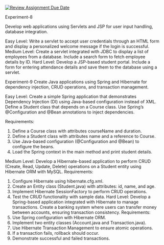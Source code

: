 [![Review Assignment Due Date](https://classroom.github.com/assets/deadline-readme-button-22041afd0340ce965d47ae6ef1cefeee28c7c493a6346c4f15d667ab976d596c.svg)](https://classroom.github.com/a/rM_tWJjZ)

Experiment-8

Develop web applications using Servlets and JSP for user input handling, database integration.


Easy Level:
Write a servlet to accept user credentials through an HTML form and display a personalized welcome message if the login is successful.
Medium Level:
Create a servlet integrated with JDBC to display a list of employees from a database. Include a search form to fetch employee details by ID.
Hard Level:
Develop a JSP-based student portal. Include a form for entering attendance details and save them to the database using a servlet.











Experiment-9
Create Java applications using Spring and Hibernate for dependency injection, CRUD operations, and transaction management.


Easy Level:
Create a simple Spring application that demonstrates Dependency Injection (DI) using Java-based configuration instead of XML. Define a Student class that depends on a Course class. Use Spring’s @Configuration and @Bean annotations to inject dependencies.

Requirements:
1.	Define a Course class with attributes courseName and duration.
2.	Define a Student class with attributes name and a reference to Course.
3.	Use Java-based configuration (@Configuration and @Bean) to configure the beans.
4.	Load the Spring context in the main method and print student details.

Medium Level:
Develop a Hibernate-based application to perform CRUD (Create, Read, Update, Delete) operations on a Student entity using Hibernate ORM with MySQL.
Requirements:
1.	Configure Hibernate using hibernate.cfg.xml.
2.	Create an Entity class (Student.java) with attributes: id, name, and age.
3.	Implement Hibernate SessionFactory to perform CRUD operations.
4.	Test the CRUD functionality with sample data.
Hard Level:
Develop a Spring-based application integrated with Hibernate to manage transactions. Create a banking system where users can transfer money between accounts, ensuring transaction consistency.
Requirements:
1.	Use Spring configuration with Hibernate ORM.
2.	Implement two entity classes (Account.java and Transaction.java).
3.	Use Hibernate Transaction Management to ensure atomic operations.
4.	If a transaction fails, rollback should occur.
5.	Demonstrate successful and failed transactions.

